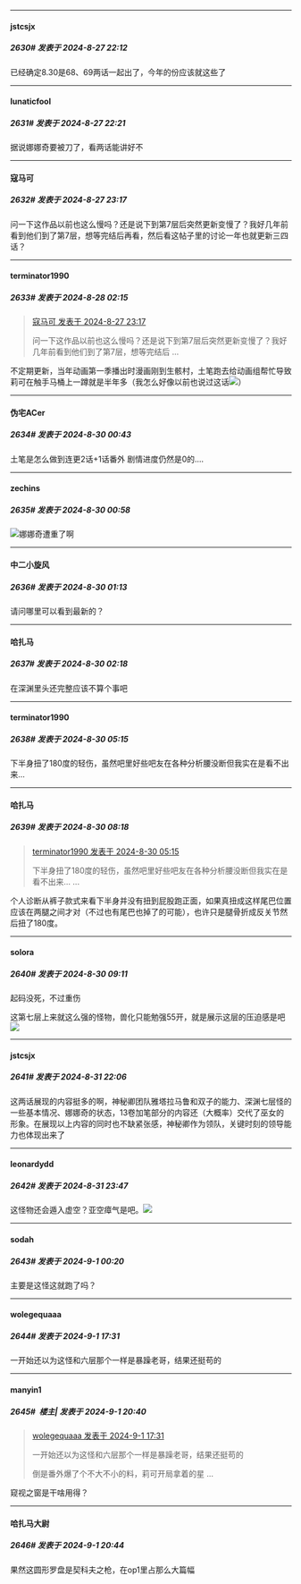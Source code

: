 ﻿
*****

####  jstcsjx  
##### 2630#       发表于 2024-8-27 22:12

已经确定8.30是68、69两话一起出了，今年的份应该就这些了


*****

####  lunaticfool  
##### 2631#       发表于 2024-8-27 22:21

据说娜娜奇要被刀了，看两话能讲好不


*****

####  寇马可  
##### 2632#       发表于 2024-8-27 23:17

问一下这作品以前也这么慢吗？还是说下到第7层后突然更新变慢了？我好几年前看到他们到了第7层，想等完结后再看，然后看这帖子里的讨论一年也就更新三四话？


*****

####  terminator1990  
##### 2633#       发表于 2024-8-28 02:15

<blockquote><a href="httphttps://bbs.saraba1st.com/2b/forum.php?mod=redirect&amp;goto=findpost&amp;pid=66036344&amp;ptid=1337602" target="_blank">寇马可 发表于 2024-8-27 23:17</a>

问一下这作品以前也这么慢吗？还是说下到第7层后突然更新变慢了？我好几年前看到他们到了第7层，想等完结后 ...</blockquote>
不定期更新，当年动画第一季播出时漫画刚到生骸村，土笔跑去给动画组帮忙导致莉可在触手马桶上一蹲就是半年多（我怎么好像以前也说过这话<img src="https://static.saraba1st.com/image/smiley/face2017/068.png" referrerpolicy="no-referrer">）


*****

####  伪宅ACer  
##### 2634#       发表于 2024-8-30 00:43

土笔是怎么做到连更2话+1话番外 剧情进度仍然是0的….


*****

####  zechins  
##### 2635#       发表于 2024-8-30 00:58

<img src="https://static.saraba1st.com/image/smiley/face2017/001.png" referrerpolicy="no-referrer">娜娜奇遭重了啊


*****

####  中二小旋风  
##### 2636#       发表于 2024-8-30 01:13

请问哪里可以看到最新的？


*****

####  哈扎马  
##### 2637#       发表于 2024-8-30 02:18

在深渊里头还完整应该不算个事吧


*****

####  terminator1990  
##### 2638#       发表于 2024-8-30 05:15

下半身扭了180度的轻伤，虽然吧里好些吧友在各种分析腰没断但我实在是看不出来...


*****

####  哈扎马  
##### 2639#       发表于 2024-8-30 08:18

<blockquote><a href="httphttps://bbs.saraba1st.com/2b/forum.php?mod=redirect&amp;goto=findpost&amp;pid=66060095&amp;ptid=1337602" target="_blank">terminator1990 发表于 2024-8-30 05:15</a>

下半身扭了180度的轻伤，虽然吧里好些吧友在各种分析腰没断但我实在是看不出来... ...</blockquote>
个人诊断从裤子款式来看下半身并没有扭到屁股跑正面，如果真扭成这样尾巴位置应该在两腿之间才对（不过也有尾巴也掉了的可能），也许只是腿骨折成反关节然后扭了180度。


*****

####  solora  
##### 2640#       发表于 2024-8-30 09:11

起码没死，不过重伤

这第七层上来就这么强的怪物，兽化只能勉强55开，就是展示这层的压迫感是吧<img src="https://static.saraba1st.com/image/smiley/face2017/018.png" referrerpolicy="no-referrer">


*****

####  jstcsjx  
##### 2641#       发表于 2024-8-31 22:06

这两话展现的内容挺多的啊，神秘卿团队雅塔拉马鲁和双子的能力、深渊七层怪的一些基本情况、娜娜奇的状态，13卷加笔部分的内容还（大概率）交代了巫女的形象。在展现以上内容的同时也不缺紧张感，神秘卿作为领队，关键时刻的领导能力也体现出来了


*****

####  leonardydd  
##### 2642#       发表于 2024-8-31 23:47

这怪物还会遁入虚空？亚空瘴气是吧。<img src="https://static.saraba1st.com/image/smiley/face2017/037.png" referrerpolicy="no-referrer">


*****

####  sodah  
##### 2643#       发表于 2024-9-1 00:20

主要是这怪这就跑了吗？


*****

####  wolegequaaa  
##### 2644#       发表于 2024-9-1 17:31

一开始还以为这怪和六层那个一样是暴躁老哥，结果还挺苟的


*****

####  manyin1  
##### 2645#         楼主| 发表于 2024-9-1 20:40

<blockquote><a href="httphttps://bbs.saraba1st.com/2b/forum.php?mod=redirect&amp;goto=findpost&amp;pid=66082023&amp;ptid=1337602" target="_blank">wolegequaaa 发表于 2024-9-1 17:31</a>

一开始还以为这怪和六层那个一样是暴躁老哥，结果还挺苟的

倒是番外爆了个不大不小的料，莉可开局拿着的星 ...</blockquote>
窥视之窗是干啥用得？

*****

####  哈扎马大尉  
##### 2646#       发表于 2024-9-1 20:44

果然这圆形罗盘是契科夫之枪，在op1里占那么大篇幅

